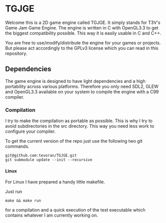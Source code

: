 # TGJGE

Welcome this is a 2D game engine called TGJGE. It simply stands for T3V's Game Jam Game Engine.
The engine is written in C with OpenGL3.3 to get the biggest compatibility possible. This way
it is easily usable in C and C++.

You are free to use/modify/distribute the engine for your games or projects. But please act
accordingly to the GPLv3 license which you can read in this repository.

## Dependencies

The game engine is designed to have light dependencies and a high portability across various
platforms. Therefore you only need SDL2, GLEW and OpenGL3.3 available on your system to compile the
engine with a C99 compiler.

### Compilation

I try to make the compilation as portable as possible. This is why I try to avoid subdirectories
in the src directory. This way you need less work to configure your compiler.

To get the current version of the repo just use the following two
git commands.

```
git@github.com:tevoran/TGJGE.git
git submodule update --init --recursive
```
#### Linux

For Linux I have prepared a handy little makefile.

Just run
```
make && make run
```

for a compilation and a quick execution of the test executable which contains whatever I am currently
working on.

